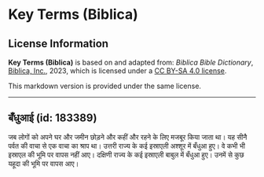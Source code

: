 # Key Terms (Biblica)

## License Information

**Key Terms (Biblica)** is based on and adapted from: _Biblica Bible Dictionary_, [Biblica, Inc.](https://www.biblica.com/), 2023, which is licensed under a [CC BY-SA 4.0 license](https://creativecommons.org/licenses/by-sa/4.0/legalcode.en).

This markdown version is provided under the same license.



--------------------------------

## बँधुआई (id: 183389)

जब लोगों को अपने घर और जमीन छोड़ने और कहीं और रहने के लिए मजबूर किया जाता था। यह सीनै पर्वत की वाचा से एक वाचा का श्राप था। उत्तरी राज्य के कई इस्राएली अश्शूर में बँधुआ हुए। वे कभी भी इस्राएल की भूमि पर वापस नहीं आए। दक्षिणी राज्य के कई इस्राएली बाबुल में बँधुआ हुए। उनमें से कुछ यहूदा की भूमि पर वापस आए।


